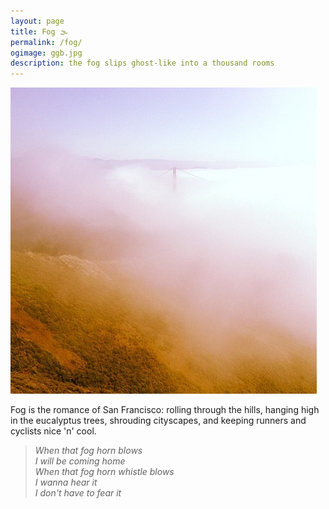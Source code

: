 ```yaml
---
layout: page
title: Fog 🌫
permalink: /fog/
ogimage: ggb.jpg
description: the fog slips ghost-like into a thousand rooms
---
```

<img src="/assets/og/ggb.jpg">

Fog is the romance of San Francisco: rolling through the hills, hanging high in the eucalyptus trees, shrouding cityscapes, and keeping runners and cyclists nice 'n' cool.

> *When that fog horn blows*\
> *I will be coming home*\
> *When that fog horn whistle blows*\
> *I wanna hear it*\
> *I don't have to fear it*